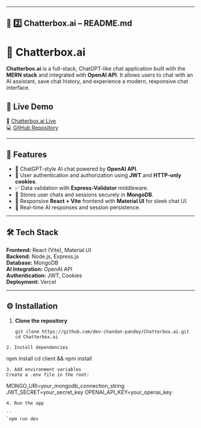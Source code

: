
---

## 💬 **2️⃣ Chatterbox.ai – README.md**


# 💬 Chatterbox.ai

**Chatterbox.ai** is a full-stack, ChatGPT-like chat application built with the **MERN stack** and integrated with **OpenAI API**. It allows users to chat with an AI assistant, save chat history, and experience a modern, responsive chat interface.

## 🚀 Live Demo
🔗 [Chatterbox.ai Live](https://chatterbox-ai-tidm.vercel.app/)  
💻 [GitHub Repository](https://github.com/dev-chandan-pandey/Chatterbox.ai)

---

## 🧩 Features
- 🤖 ChatGPT-style AI chat powered by **OpenAI API**.
- 🔐 User authentication and authorization using **JWT** and **HTTP-only cookies**.
- ✅ Data validation with **Express-Validator** middleware.
- 💾 Stores user chats and sessions securely in **MongoDB**.
- 💬 Responsive **React + Vite** frontend with **Material UI** for sleek chat UI.
- 🧠 Real-time AI responses and session persistence.

---

## 🛠️ Tech Stack
**Frontend:** React (Vite), Material UI  
**Backend:** Node.js, Express.js  
**Database:** MongoDB  
**AI Integration:** OpenAI API  
**Authentication:** JWT, Cookies  
**Deployment:** Vercel  

---

## ⚙️ Installation

1. **Clone the repository**
   ```
   git clone https://github.com/dev-chandan-pandey/Chatterbox.ai.git
   cd Chatterbox.ai
  ```
2. Install dependencies
```
npm install
cd client && npm install
```
3. Add environment variables
Create a .env file in the root:

```
MONGO_URI=your_mongodb_connection_string
JWT_SECRET=your_secret_key
OPENAI_API_KEY=your_openai_key
```
4. Run the app

``
`npm run dev
```

